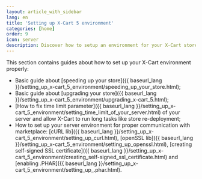 ```yaml
---
layout: article_with_sidebar
lang: en
title: 'Setting up X-Cart 5 environment'
categories: [home]
order: 9
icon: server
description: Discover how to setup an environment for your X-Cart store
---
```




This section contains guides about how to set up your X-Cart environment properly:

*   Basic guide about [speeding up your store]({{ baseurl_lang }}/setting_up_x-cart_5_environment/speeding_up_your_store.html);
*   Basic guide about [upgrading your store]({{ baseurl_lang }}/setting_up_x-cart_5_environment/upgrading_x-cart_5.html);
*   [How to fix time limit parameter]({{ baseurl_lang }}/setting_up_x-cart_5_environment/setting_time_limit_of_your_server.html) of your server and allow X-Cart to run long tasks like store re-deployment;
*   How to set up your server environment for proper communication with marketplace: [cURL lib]({{ baseurl_lang }}/setting_up_x-cart_5_environment/setting_up_curl.html), [openSSL lib]({{ baseurl_lang }}/setting_up_x-cart_5_environment/setting_up_openssl.html), [creating self-signed SSL certificate]({{ baseurl_lang }}/setting_up_x-cart_5_environment/creating_self-signed_ssl_certificate.html) and [enabling .PHAR]({{ baseurl_lang }}/setting_up_x-cart_5_environment/setting_up_.phar.html).